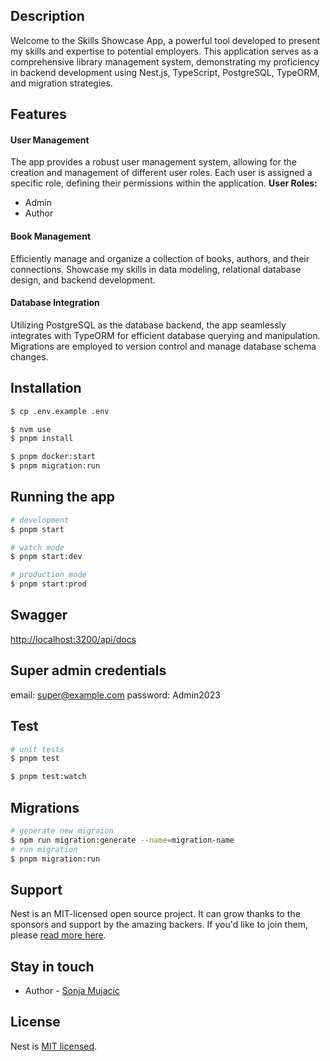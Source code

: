 ## Description
Welcome to the Skills Showcase App, a powerful tool developed to present my skills and expertise to potential employers. This application serves as a comprehensive library management system, demonstrating my proficiency in backend development using Nest.js, TypeScript, PostgreSQL, TypeORM, and migration strategies.

## Features
#### User Management
The app provides a robust user management system, allowing for the creation and management of different user roles. Each user is assigned a specific role, defining their permissions within the application.
**User Roles:**
- Admin
- Author

#### Book Management
Efficiently manage and organize a collection of books, authors, and their connections. Showcase my skills in data modeling, relational database design, and backend development.

#### Database Integration
Utilizing PostgreSQL as the database backend, the app seamlessly integrates with TypeORM for efficient database querying and manipulation. Migrations are employed to version control and manage database schema changes.

## Installation

```bash
$ cp .env.example .env

$ nvm use
$ pnpm install

$ pnpm docker:start
$ pnpm migration:run
```

## Running the app

```bash
# development
$ pnpm start

# watch mode
$ pnpm start:dev

# production mode
$ pnpm start:prod
```

## Swagger

[http://localhost:3200/api/docs](http://localhost:3200/api/docs)

## Super admin credentials
email: super@example.com
password: Admin2023

## Test

```bash
# unit tests
$ pnpm test

$ pnpm test:watch
```

## Migrations
```bash
# generate new migraion
$ npm run migration:generate --name=migration-name
# run migration
$ pnpm migration:run
```

## Support

Nest is an MIT-licensed open source project. It can grow thanks to the sponsors and support by the amazing backers. If you'd like to join them, please [read more here](https://docs.nestjs.com/support).

## Stay in touch

- Author - [Sonja Mujacic](mailto:sonja.mujacic@gmail.com)

## License

Nest is [MIT licensed](LICENSE).
